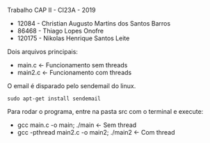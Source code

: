 Trabalho CAP II - CI23A - 2019

* 12084 - Christian Augusto Martins dos Santos Barros
* 86468 - Thiago Lopes Onofre
* 120175 - Nikolas Henrique Santos Leite


Dois arquivos principais:
* main.c    <- Funcionamento sem threads
* main2.c   <- Funcionamento com threads


O email é disparado pelo sendemail do linux.
```
sudo apt-get install sendemail
```

Para rodar o programa, entre na pasta src com o terminal e execute:
* gcc main.c -o main; ./main                    <- Sem thread
* gcc -pthread main2.c -o main2; ./main2        <- Com thread
